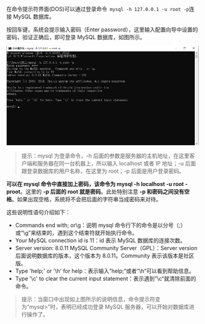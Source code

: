 在命令提示符界面(DOS)可以通过登录命令` mysql -h 127.0.0.1 -u root -p`连接 MySQL 数据库。

按回车键，系统会提示输入密码（Enter password），这里输入配置向导中设置的密码，验证正确后，即可登录 MySQL 数据库，如图所示。

![image-20221229163332290](02.如何登录mysql.assets/image-20221229163332290.png)

> 提示：mysql 为登录命令，-h 后面的参数是服务器的主机地址，在这里客户端和服务器在同一台机器上，所以输入 localhost 或者 IP 地址；-u 后面跟登录数据库的用户名称，在这里为 root；-p 后面是用户登录密码。

**可以在 mysql 命令中直接加上密码，该命令为 mysql -h localhost -u root -proot**。这里的 **-p 后面的 root 就是密码**。此处特别注意 **-p 和密码之间没有空格**。如果出现空格，系统将不会把后面的字符串当成密码来对待。



这些说明性语句介绍如下：

- Commands end with; or\g：说明 mysql 命令行下的命令是以分号（;）或“\g”来结束的，遇到这个结束符就开始执行命令。
- Your MySQL connection id is 11：id 表示 MySQL 数据库的连接次数。
- Server version: 8.0.11 MySQL Community Server（GPL）：Server version 后面说明数据库的版本，这个版本为 8.0.11。Community 表示该版本是社区版。
- Type 'help;' or '\h' for help：表示输入”help;“或者”\h“可以看到帮助信息。
- Type '\c' to clear the current input statement：表示遇到”\c“就清除前面的命令。

> 提示：当窗口中出现如上图所示的说明信息，命令提示符变为“mysql>”时，表明已经成功登录 MySQL 服务器，可以开始对数据库进行操作了。 